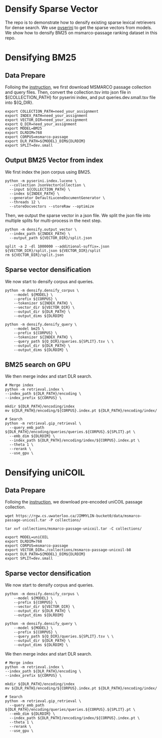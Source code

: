 # Densify Sparse Vector
The repo is to demonstrate how to densify existing sparse lexical retrievers for dense search. We use [pyserini](https://github.com/castorini/pyserini) to get the sparse vectors from models. We show how to densify BM25 on msmarco-passage ranking dataset in this repo.   

# Densifying BM25
## Data Prepare
Folloing the [instruction](https://github.com/castorini/anserini/blob/master/docs/experiments-msmarco-passage.md), we first download MSMARCO passage collection and query files. Then, convert the collection.tsv into json file in ${COLLECTION_PATH} for pyserini index, and put queries.dev.small.tsv file into ${Q_DIR}.
```shell=bash
export COLLECTION_PATH=need_your_assignment
export INDEX_PATH=need_your_assignment
export VECTOR_DIR=need_your_assignment
export Q_DIR=need_your_assignment
export MODEL=BM25
export DLRDIM=768
export CORPUS=msmarco-passage
export DLR_PATH=${MODEL}_DIM${DLRDIM}
export SPLIT=dev.small
```
## Output BM25 Vector from index
We first index the json corpus using BM25.
```shell=bash
python -m pyserini.index.lucene \
  --collection JsonVectorCollection \
  --input ${COLLECTION_PATH} \
  --index ${INDEX_PATH} \
  --generator DefaultLuceneDocumentGenerator \
  --threads 12 \
  --storeDocvectors --storeRaw --optimize
```
Then, we output the sparse vector in a json file. We split the json file into multiple splits for multi-process in the next step.
```shell=bash
python -m densify.output_vector \
  --index_path ${INDEX_PATH} \
  --output_path ${VECTOR_DIR}/split.json

split -a 2 -dl 1000000 --additional-suffix=.json ${VECTOR_DIR}/split.json ${VECTOR_DIR}/split 
rm ${VECTOR_DIR}/split.json
```
## Sparse vector densification
We now start to densify corpus and queries.
```shell=bash
python -m densify.densify_corpus \
    --model ${MODEL} \
    --prefix ${CORPUS} \
    --tokenizer ${INDEX_PATH} \
    --vector_dir ${VECTOR_DIR} \
    --output_dir ${DLR_PATH} \
    --output_dims ${DLRDIM}

python -m densify.densify_query \
    --model bm25 \
    --prefix ${CORPUS} \
    --tokenizer ${INDEX_PATH} \
    --query_path ${Q_DIR}/queries.${SPLIT}.tsv \ \
    --output_dir ${DLR_PATH} \
    --output_dims ${DLRDIM} \
```
## BM25 search on GPU
We then merge index and start DLR search.
```shell=bash
# Merge index
python -m retrieval.index \
--index_path ${DLR_PATH}/encoding \
--index_prefix ${CORPUS} \

mkdir ${DLR_PATH}/encoding/index
mv ${DLR_PATH}/encoding/${CORPUS}.index.pt ${DLR_PATH}/encoding/index/

# Search
python -m retrieval.gip_retrieval \
  --query_emb_path ${DLR_PATH}/encoding/queries/queries.${CORPUS}.${SPLIT}.pt \
  --emb_dim ${DLRDIM} \
  --index_path ${DLR_PATH}/encoding/index/${CORPUS}.index.pt \
  --theta 1 \
  --rerank \
  --use_gpu \
```

# Densifying uniCOIL
## Data Prepare
Folloing the [instruction](https://github.com/castorini/pyserini/blob/master/docs/experiments-unicoil.md), we download pre-encoded uniCOIL passage collection. 
```shell=bash
wget https://rgw.cs.uwaterloo.ca/JIMMYLIN-bucket0/data/msmarco-passage-unicoil.tar -P collections/

tar xvf collections/msmarco-passage-unicoil.tar -C collections/
```
```shell=bash
export MODEL=uniCOIL
export DLRDIM=768
export CORPUS=msmarco-passage
export VECTOR_DIR=./collections/msmarco-passage-unicoil-b8
export DLR_PATH=${MODEL}_DIM${DLRDIM}
export SPLIT=dev.small
```
## Sparse vector densification
We now start to densify corpus and queries.
```shell=bash
python -m densify.densify_corpus \
    --model ${MODEL} \
    --prefix ${CORPUS} \
    --vector_dir ${VECTOR_DIR} \
    --output_dir ${DLR_PATH} \
    --output_dims ${DLRDIM}

python -m densify.densify_query \
    --model ${MODEL} \
    --prefix ${CORPUS} \
    --query_path ${Q_DIR}/queries.${SPLIT}.tsv \ \
    --output_dir ${DLR_PATH} \
    --output_dims ${DLRDIM} \
```

We then merge index and start DLR search.
```shell=bash
# Merge index
python -m retrieval.index \
--index_path ${DLR_PATH}/encoding \
--index_prefix ${CORPUS} \

mkdir ${DLR_PATH}/encoding/index
mv ${DLR_PATH}/encoding/${CORPUS}.index.pt ${DLR_PATH}/encoding/index/

# Search
python -m retrieval.gip_retrieval \
  --query_emb_path ${DLR_PATH}/encoding/queries/queries.${CORPUS}.${SPLIT}.pt \
  --emb_dim ${DLRDIM} \
  --index_path ${DLR_PATH}/encoding/index/${CORPUS}.index.pt \
  --theta 1 \
  --rerank \
  --use_gpu \
```